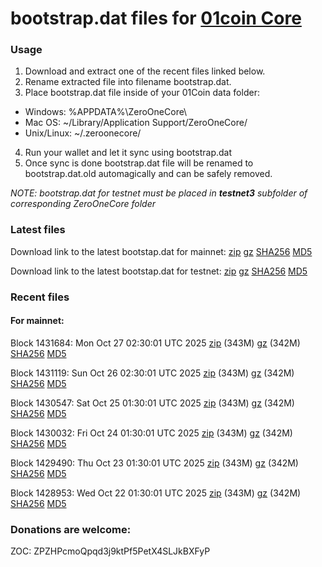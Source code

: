 # bootstrap.dat files for [01coin Core](https://01coin.io)

### Usage

1. Download and extract one of the recent files linked below.
2. Rename extracted file into filename bootstrap.dat.
3. Place bootstrap.dat file inside of your 01Coin data folder:
 - Windows: %APPDATA%\ZeroOneCore\
 - Mac OS: ~/Library/Application Support/ZeroOneCore/
 - Unix/Linux: ~/.zeroonecore/
4. Run your wallet and let it sync using bootstrap.dat
5. Once sync is done bootstrap.dat file will be renamed to bootstrap.dat.old automagically and can be safely removed.

_NOTE: bootstrap.dat for testnet must be placed in **testnet3** subfolder of corresponding ZeroOneCore folder_

### Latest files
Download link to the latest bootstap.dat for mainnet: [zip](https://files.01coin.io/mainnet/bootstrap.dat.zip) [gz](https://files.01coin.io/mainnet/bootstrap.dat.tar.gz) [SHA256](https://files.01coin.io/mainnet/sha256.txt) [MD5](https://files.01coin.io/mainnet/md5.txt)

Download link to the latest bootstap.dat for testnet: [zip](https://files.01coin.io/testnet/bootstrap.dat.zip) [gz](https://files.01coin.io/testnet/bootstrap.dat.tar.gz) [SHA256](https://files.01coin.io/testnet/sha256.txt) [MD5](https://files.01coin.io/testnet/md5.txt)

### Recent files

#### For mainnet:

Block 1431684: Mon Oct 27 02:30:01 UTC 2025 [zip](https://files.01coin.io/mainnet/2025-10-27/bootstrap.dat.zip) (343M) [gz](https://files.01coin.io/mainnet/2025-10-27/bootstrap.dat.tar.gz) (342M) [SHA256](https://files.01coin.io/mainnet/2025-10-27/sha256.txt) [MD5](https://files.01coin.io/mainnet/2025-10-27/md5.txt)

Block 1431119: Sun Oct 26 02:30:01 UTC 2025 [zip](https://files.01coin.io/mainnet/2025-10-26/bootstrap.dat.zip) (343M) [gz](https://files.01coin.io/mainnet/2025-10-26/bootstrap.dat.tar.gz) (342M) [SHA256](https://files.01coin.io/mainnet/2025-10-26/sha256.txt) [MD5](https://files.01coin.io/mainnet/2025-10-26/md5.txt)

Block 1430547: Sat Oct 25 01:30:01 UTC 2025 [zip](https://files.01coin.io/mainnet/2025-10-25/bootstrap.dat.zip) (343M) [gz](https://files.01coin.io/mainnet/2025-10-25/bootstrap.dat.tar.gz) (342M) [SHA256](https://files.01coin.io/mainnet/2025-10-25/sha256.txt) [MD5](https://files.01coin.io/mainnet/2025-10-25/md5.txt)

Block 1430032: Fri Oct 24 01:30:01 UTC 2025 [zip](https://files.01coin.io/mainnet/2025-10-24/bootstrap.dat.zip) (343M) [gz](https://files.01coin.io/mainnet/2025-10-24/bootstrap.dat.tar.gz) (342M) [SHA256](https://files.01coin.io/mainnet/2025-10-24/sha256.txt) [MD5](https://files.01coin.io/mainnet/2025-10-24/md5.txt)

Block 1429490: Thu Oct 23 01:30:01 UTC 2025 [zip](https://files.01coin.io/mainnet/2025-10-23/bootstrap.dat.zip) (343M) [gz](https://files.01coin.io/mainnet/2025-10-23/bootstrap.dat.tar.gz) (342M) [SHA256](https://files.01coin.io/mainnet/2025-10-23/sha256.txt) [MD5](https://files.01coin.io/mainnet/2025-10-23/md5.txt)

Block 1428953: Wed Oct 22 01:30:01 UTC 2025 [zip](https://files.01coin.io/mainnet/2025-10-22/bootstrap.dat.zip) (343M) [gz](https://files.01coin.io/mainnet/2025-10-22/bootstrap.dat.tar.gz) (342M) [SHA256](https://files.01coin.io/mainnet/2025-10-22/sha256.txt) [MD5](https://files.01coin.io/mainnet/2025-10-22/md5.txt)


### Donations are welcome:

ZOC: ZPZHPcmoQpqd3j9ktPf5PetX4SLJkBXFyP
